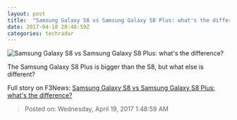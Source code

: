 ```yaml
---
layout: post
title:  "Samsung Galaxy S8 vs Samsung Galaxy S8 Plus: what's the difference?"
date: 2017-04-18 20:48:59Z
categories: techradar
---
```


![Samsung Galaxy S8 vs Samsung Galaxy S8 Plus: what's the difference?](http://cdn.mos.cms.futurecdn.net/vBgg2buy4dhw2RpSFq6hfm-1200-80.jpg)

The Samsung Galaxy S8 Plus is bigger than the S8, but what else is different?


Full story on F3News: [Samsung Galaxy S8 vs Samsung Galaxy S8 Plus: what's the difference?](http://www.f3nws.com/n/SYH3v)

> Posted on: Wednesday, April 19, 2017 1:48:59 AM
